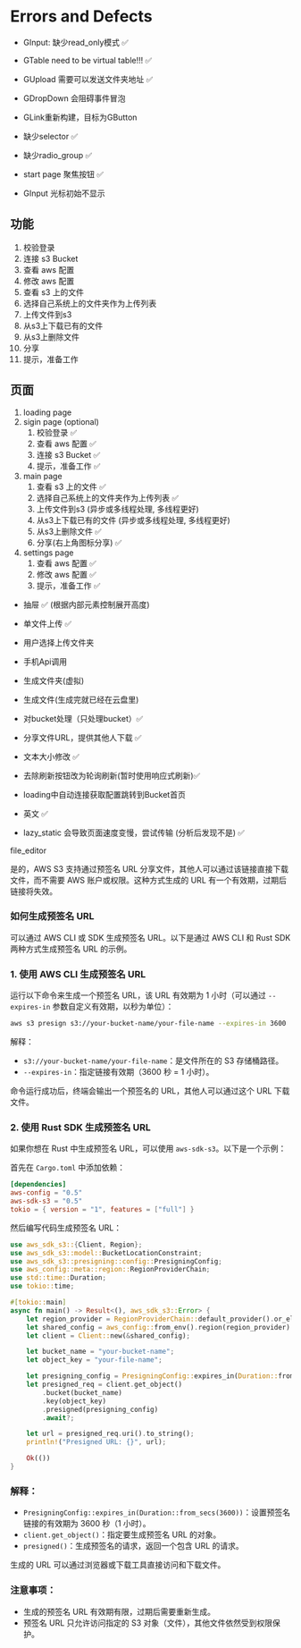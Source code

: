 # Errors and Defects

- GInput: 缺少read_only模式 ✅
- GTable need to be virtual table!!! ✅
- GUpload 需要可以发送文件夹地址 ✅

- GDropDown 会阻碍事件冒泡
- GLink重新构建，目标为GButton
- 缺少selector ✅
- 缺少radio_group ✅

- start page 聚焦按钮 ✅
- GInput 光标初始不显示 

## 功能

1. 校验登录
2. 连接 s3 Bucket
3. 查看 aws 配置
4. 修改 aws 配置
5. 查看 s3 上的文件
6. 选择自己系统上的文件夹作为上传列表
7. 上传文件到s3
8. 从s3上下载已有的文件
9. 从s3上删除文件
10. 分享
11. 提示，准备工作

## 页面

1. loading page
2. sigin page (optional)
   1. 校验登录 ✅
   2. 查看 aws 配置 ✅
   3. 连接 s3 Bucket ✅
   4. 提示，准备工作 ✅
3. main page 
   1. 查看 s3 上的文件 ✅
   2. 选择自己系统上的文件夹作为上传列表 ✅
   3. 上传文件到s3 (异步或多线程处理, 多线程更好)
   4. 从s3上下载已有的文件 (异步或多线程处理, 多线程更好)
   5. 从s3上删除文件 ✅
   6. 分享(右上角图标分享) ✅
4. settings page
   1. 查看 aws 配置 ✅
   2. 修改 aws 配置 ✅
   3. 提示，准备工作 ✅

- 抽屉 ✅ (根据内部元素控制展开高度)
- 单文件上传 ✅
- 用户选择上传文件夹
- 手机Api调用
- 生成文件夹(虚拟)
- 生成文件(生成完就已经在云盘里)

- 对bucket处理（只处理bucket）✅
- 分享文件URL，提供其他人下载 ✅
- 文本大小修改 ✅
- 去除刷新按钮改为轮询刷新(暂时使用响应式刷新)✅
- loading中自动连接获取配置跳转到Bucket首页
- 英文 ✅
- lazy_static 会导致页面速度变慢，尝试传输 (分析后发现不是) ✅

file_editor


是的，AWS S3 支持通过预签名 URL 分享文件，其他人可以通过该链接直接下载文件，而不需要 AWS 账户或权限。这种方式生成的 URL 有一个有效期，过期后链接将失效。

### 如何生成预签名 URL

可以通过 AWS CLI 或 SDK 生成预签名 URL。以下是通过 AWS CLI 和 Rust SDK 两种方式生成预签名 URL 的示例。

### 1. **使用 AWS CLI 生成预签名 URL**
运行以下命令来生成一个预签名 URL，该 URL 有效期为 1 小时（可以通过 `--expires-in` 参数自定义有效期，以秒为单位）：

```bash
aws s3 presign s3://your-bucket-name/your-file-name --expires-in 3600
```

解释：
- `s3://your-bucket-name/your-file-name`：是文件所在的 S3 存储桶路径。
- `--expires-in`：指定链接有效期（3600 秒 = 1 小时）。

命令运行成功后，终端会输出一个预签名的 URL，其他人可以通过这个 URL 下载文件。

### 2. **使用 Rust SDK 生成预签名 URL**

如果你想在 Rust 中生成预签名 URL，可以使用 `aws-sdk-s3`。以下是一个示例：

首先在 `Cargo.toml` 中添加依赖：

```toml
[dependencies]
aws-config = "0.5"
aws-sdk-s3 = "0.5"
tokio = { version = "1", features = ["full"] }
```

然后编写代码生成预签名 URL：

```rust
use aws_sdk_s3::{Client, Region};
use aws_sdk_s3::model::BucketLocationConstraint;
use aws_sdk_s3::presigning::config::PresigningConfig;
use aws_config::meta::region::RegionProviderChain;
use std::time::Duration;
use tokio::time;

#[tokio::main]
async fn main() -> Result<(), aws_sdk_s3::Error> {
    let region_provider = RegionProviderChain::default_provider().or_else(Region::new("us-east-1"));
    let shared_config = aws_config::from_env().region(region_provider).load().await;
    let client = Client::new(&shared_config);

    let bucket_name = "your-bucket-name";
    let object_key = "your-file-name";

    let presigning_config = PresigningConfig::expires_in(Duration::from_secs(3600))?; // 有效期为 1 小时
    let presigned_req = client.get_object()
        .bucket(bucket_name)
        .key(object_key)
        .presigned(presigning_config)
        .await?;

    let url = presigned_req.uri().to_string();
    println!("Presigned URL: {}", url);

    Ok(())
}
```

### 解释：
- `PresigningConfig::expires_in(Duration::from_secs(3600))`：设置预签名链接的有效期为 3600 秒（1 小时）。
- `client.get_object()`：指定要生成预签名 URL 的对象。
- `presigned()`：生成预签名的请求，返回一个包含 URL 的请求。

生成的 URL 可以通过浏览器或下载工具直接访问和下载文件。

### 注意事项：
- 生成的预签名 URL 有效期有限，过期后需要重新生成。
- 预签名 URL 只允许访问指定的 S3 对象（文件），其他文件依然受到权限保护。